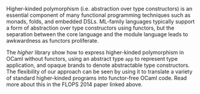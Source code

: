 Higher-kinded polymorphism (i.e. abstraction over type constructors) is an
essential component of many functional programming techniques such as monads,
folds, and embedded DSLs. ML-family languages typically support a form of
abstraction over type constructors using functors, but the separation between
the core language and the module language leads to awkwardness as functors
proliferate.

The *higher* library show how to express higher-kinded polymorphism in OCaml
without functors, using an abstract type `app` to represent type application,
and opaque brands to denote abstractable type constructors. The flexibility of
our approach can be seen by using it to translate a variety of standard
higher-kinded programs into functor-free OCaml code.  Read more about this in
the FLOPS 2014 paper linked above.
